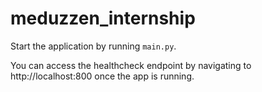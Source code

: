 # meduzzen_internship

Start the application by running `main.py`.

You can access the healthcheck endpoint by navigating to http://localhost:800 once the app is running.